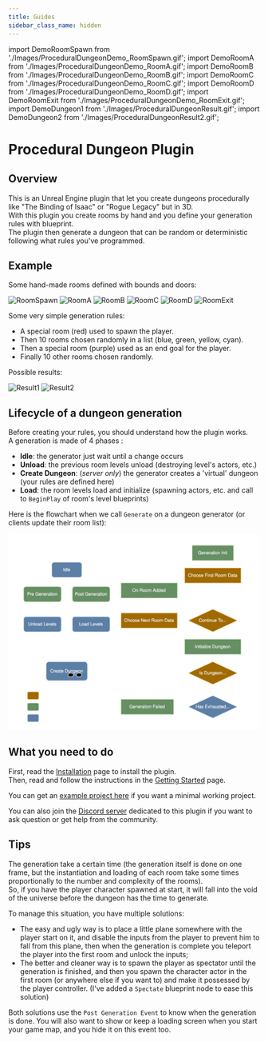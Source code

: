```yaml
---
title: Guides
sidebar_class_name: hidden
---
```


<!-- markdownlint-disable MD041 -->

import DemoRoomSpawn from './Images/ProceduralDungeonDemo_RoomSpawn.gif';
import DemoRoomA from './Images/ProceduralDungeonDemo_RoomA.gif';
import DemoRoomB from './Images/ProceduralDungeonDemo_RoomB.gif';
import DemoRoomC from './Images/ProceduralDungeonDemo_RoomC.gif';
import DemoRoomD from './Images/ProceduralDungeonDemo_RoomD.gif';
import DemoRoomExit from './Images/ProceduralDungeonDemo_RoomExit.gif';
import DemoDungeon1 from './Images/ProceduralDungeonResult.gif';
import DemoDungeon2 from './Images/ProceduralDungeonResult2.gif';

<!-- markdownlint-enable MD041 -->

# Procedural Dungeon Plugin

## Overview

This is an Unreal Engine plugin that let you create dungeons procedurally like "The Binding of Isaac" or "Rogue Legacy" but in 3D.\
With this plugin you create rooms by hand and you define your generation rules with blueprint.\
The plugin then generate a dungeon that can be random or deterministic following what rules you've programmed.

## Example

Some hand-made rooms defined with bounds and doors:

<img src={DemoRoomSpawn} alt="RoomSpawn" width="125"/>
<img src={DemoRoomA} alt="RoomA" width="125"/>
<img src={DemoRoomB} alt="RoomB" width="125"/>
<img src={DemoRoomC} alt="RoomC" width="125"/>
<img src={DemoRoomD} alt="RoomD" width="125"/>
<img src={DemoRoomExit} alt="RoomExit" width="125"/>

Some very simple generation rules:

- A special room (red) used to spawn the player.
- Then 10 rooms chosen randomly in a list (blue, green, yellow, cyan).
- Then a special room (purple) used as an end goal for the player.
- Finally 10 other rooms chosen randomly.

Possible results:

<img src={DemoDungeon1} alt="Result1" width="400"/>
<img src={DemoDungeon2} alt="Result2" width="400"/>

## Lifecycle of a dungeon generation

Before creating your rules, you should understand how the plugin works.\
A generation is made of 4 phases :

- **Idle**: the generator just wait until a change occurs
- **Unload**: the previous room levels unload (destroying level's actors, etc.)
- **Create Dungeon**: (*server only*) the generator creates a 'virtual' dungeon (your rules are defined here)
- **Load**: the room levels load and initialize (spawning actors, etc. and call to `BeginPlay` of room's level blueprints)

Here is the flowchart when we call `Generate` on a dungeon generator (or clients update their room list):

![](Images/Flowchart_Dark_v3.svg)

## What you need to do

First, read the [Installation](Installation.md) page to install the plugin.\
Then, read and follow the instructions in the [Getting Started](Creating-Rooms) page.

You can get an [example project here](https://github.com/BenPyton/DungeonExample) if you want a minimal working project.

You can also join the [Discord server](https://discord.gg/YE2dPda2CC) dedicated to this plugin if you want to ask question or get help from the community.

## Tips

The generation take a certain time (the generation itself is done on one frame, but the instantiation and loading of each room take some times proportionally to the number and complexity of the rooms).<br/>
So, if you have the player character spawned at start, it will fall into the void of the universe before the dungeon has the time to generate.

To manage this situation, you have multiple solutions:

- The easy and ugly way is to place a little plane somewhere with the player start on it, and disable the inputs from the player to prevent him to fall from this plane, then when the generation is complete you teleport the player into the first room and unlock the inputs;
- The better and cleaner way is to spawn the player as spectator until the generation is finished, and then you spawn the character actor in the first room (or anywhere else if you want to) and make it possessed by the player controller. (I've added a `Spectate` blueprint node to ease this solution)

Both solutions use the `Post Generation Event` to know when the generation is done.
You will also want to show or keep a loading screen when you start your game map, and you hide it on this event too.
